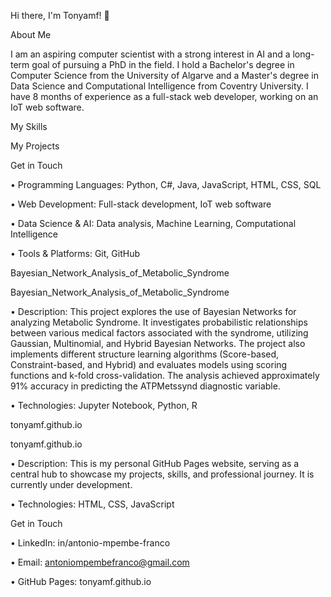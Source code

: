 Hi there, I'm Tonyamf! 👋

About Me

I am an aspiring computer scientist with a strong interest in AI and a long-term goal of pursuing a PhD in the field. I hold a Bachelor's degree in Computer Science from the University of Algarve and a Master's degree in Data Science and Computational Intelligence from Coventry University. I have 8 months of experience as a full-stack web developer, working on an IoT web software.

My Skills

My Projects

Get in Touch

•
Programming Languages: Python, C#, Java, JavaScript, HTML, CSS, SQL

•
Web Development: Full-stack development, IoT web software

•
Data Science & AI: Data analysis, Machine Learning, Computational Intelligence

•
Tools & Platforms: Git, GitHub

Bayesian_Network_Analysis_of_Metabolic_Syndrome

Bayesian_Network_Analysis_of_Metabolic_Syndrome

•
Description: This project explores the use of Bayesian Networks for analyzing Metabolic Syndrome. It investigates probabilistic relationships between various medical factors associated with the syndrome, utilizing Gaussian, Multinomial, and Hybrid Bayesian Networks. The project also implements different structure learning algorithms (Score-based, Constraint-based, and Hybrid) and evaluates models using scoring functions and k-fold cross-validation. The analysis achieved approximately 91% accuracy in predicting the ATPMetssynd diagnostic variable.

•
Technologies: Jupyter Notebook, Python, R

tonyamf.github.io

tonyamf.github.io

•
Description: This is my personal GitHub Pages website, serving as a central hub to showcase my projects, skills, and professional journey. It is currently under development.

•
Technologies: HTML, CSS, JavaScript

Get in Touch

•
LinkedIn: in/antonio-mpembe-franco

•
Email: antoniompembefranco@gmail.com

•
GitHub Pages: tonyamf.github.io
